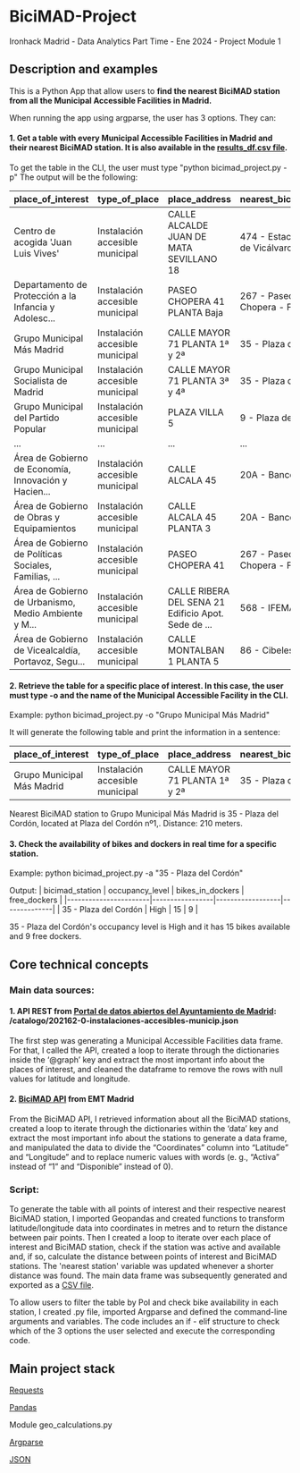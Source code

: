 # BiciMAD-Project

Ironhack Madrid - Data Analytics Part Time - Ene 2024 - Project Module 1

## Description and examples

This is a Python App that allow users to **find the nearest BiciMAD station from all the Municipal Accessible Facilities in Madrid.**

When running the app using argparse, the user has 3 options. They can:

#### 1. Get a table with every Municipal Accessible Facilities in Madrid and their nearest BiciMAD station. It is also available in the [results_df.csv file](https://github.com/danipafi/BiciMAD-Project#:~:text=1%20hour%20ago-,results_df.csv,-Add%20files%20via).

To get the table in the CLI, the user must type "python bicimad_project.py -p" The output will be the following:

| place_of_interest                                     | type_of_place                   | place_address                                         | nearest_bicimad_station                        | station_location                                        | distance    | total_bases |
|-------------------------------------------------------|---------------------------------|-------------------------------------------------------|-----------------------------------------------|---------------------------------------------------------|-------------|-------------|
| Centro de acogida 'Juan Luis Vives'                   | Instalación accesible municipal | CALLE ALCALDE JUAN DE MATA SEVILLANO 18               | 474 - Estación de tren de Vicálvaro          | Calle San Cipriano, 71 ,                                  | 1473 meters | 27          |
| Departamento de Protección a la Infancia y Adolesc... | Instalación accesible municipal | PASEO CHOPERA 41 PLANTA Baja                          | 267 - Paseo de la Chopera - Fernando Poo     | Paseo de la Chopera, 31 ,Comunidad de Madrid Espana,  | 197 meters  | 23          |
| Grupo Municipal Más Madrid                            | Instalación accesible municipal | CALLE MAYOR 71 PLANTA 1ª y 2ª                          | 35 - Plaza del Cordón                        | Plaza del Cordón nº1,                                    | 210 meters  | 24          |
| Grupo Municipal Socialista de Madrid                  | Instalación accesible municipal | CALLE MAYOR 71 PLANTA 3ª y 4ª                          | 35 - Plaza del Cordón                        | Plaza del Cordón nº1,                                    | 210 meters  | 24          |
| Grupo Municipal del Partido Popular                   | Instalación accesible municipal | PLAZA VILLA 5                                          | 9 - Plaza de San Miguel                      | Plaza de San Miguel nº 10,                                | 136 meters  | 24          |
| ...                                                   | ...                             | ...                                                   | ...                                           | ...                                                     | ...         | ...         |
| Área de Gobierno de Economía, Innovación y Hacien... | Instalación accesible municipal | CALLE ALCALA 45                                        | 20A - Banco de España                        | Calle Alcalá nº 48,                                      | 123 meters  | 27          |
| Área de Gobierno de Obras y Equipamientos             | Instalación accesible municipal | CALLE ALCALA 45 PLANTA 3                              | 20A - Banco de España                        | Calle Alcalá nº 48,                                      | 123 meters  | 27          |
| Área de Gobierno de Políticas Sociales, Familias, ... | Instalación accesible municipal | PASEO CHOPERA 41                                       | 267 - Paseo de la Chopera - Fernando Poo     | Paseo de la Chopera, 31 ,Comunidad de Madrid Espana,  | 197 meters  | 23          |
| Área de Gobierno de Urbanismo, Medio Ambiente y M... | Instalación accesible municipal | CALLE RIBERA DEL SENA 21 Edificio Apot. Sede de ...   | 568 - IFEMA A                                | Avenida del Partenón, 6 ,                                  | 192 meters  | 27          |
| Área de Gobierno de Vicealcaldía, Portavoz, Segu... | Instalación accesible municipal | CALLE MONTALBAN 1 PLANTA 5                             | 86 - Cibeles                                 | Paseo del Prado, 1B ,                                     | 145 meters  | 24          |


#### 2. Retrieve the table for a specific place of interest. In this case, the user must type -o and the name of the Municipal Accessible Facility in the CLI. 

Example: python bicimad_project.py -o "Grupo Municipal Más Madrid"

It will generate the following table and print the information in a sentence:  

| place_of_interest           | type_of_place                | place_address              | nearest_bicimad_station | station_location         | distance    | total_bases |
|-----------------------------|------------------------------|----------------------------|-------------------------|--------------------------|-------------|-------------|
| Grupo Municipal Más Madrid | Instalación accesible municipal | CALLE MAYOR 71 PLANTA 1ª y 2ª | 35 - Plaza del Cordón  | Plaza del Cordón nº1, | 210 meters  | 24          |

Nearest BiciMAD station to Grupo Municipal Más Madrid is 35 - Plaza del Cordón, located at Plaza del Cordón nº1,. Distance: 210 meters.

#### 3. Check the availability of bikes and dockers in real time for a specific station.

Example: python bicimad_project.py -a "35 - Plaza del Cordón"

Output: 
| bicimad_station       | occupancy_level | bikes_in_dockers | free_dockers |
|-----------------------|-----------------|------------------|--------------|
| 35 - Plaza del Cordón | High            | 15               | 9            |

35 - Plaza del Cordón's occupancy level is High and it has 15 bikes available and 9 free dockers.


## Core technical concepts

### Main data sources:

#### 1. API REST from [Portal de datos abiertos del Ayuntamiento de Madrid](https://datos.madrid.es/nuevoMadrid/swagger-ui-master-2.2.10/dist/index.html?url=/egobfiles/api.datos.madrid.es.json#!/Instalaciones32accesibles32municipales/instalaciones_accesibles_municip_json): /catalogo/202162-0-instalaciones-accesibles-municip.json

The first step was generating a Municipal Accessible Facilities data frame. For that, I called the API, created a loop to iterate through the dictionaries inside the ‘@graph’ key and extract the most important info about the places of interest, and cleaned the dataframe to remove the rows with null values for latitude and longitude.

#### 2. [BiciMAD API](https://apidocs.emtmadrid.es/#api-Block_4_TRANSPORT_BICIMAD) from EMT Madrid

From the BiciMAD API, I retrieved information about all the BiciMAD stations, created a loop to iterate through the dictionaries within the ‘data’ key and extract the most important info about the stations to generate a data frame, and manipulated the data to divide the “Coordinates” column into “Latitude” and “Longitude” and to replace numeric values with words (e. g., “Activa” instead of “1” and “Disponible” instead of 0).


### Script:

To generate the table with all points of interest and their respective nearest BiciMAD station, I imported Geopandas and created functions to transform latitude/longitude data into coordinates in metres and to return the distance between pair points. Then I created a loop to iterate over each place of interest and BiciMAD station, check if the station was active and available and, if so, calculate the distance between points of interest and BiciMAD stations. The 'nearest station' variable was updated whenever a shorter distance was found. The main data frame was subsequently generated and exported as a [CSV file](https://github.com/danipafi/BiciMAD-Project#:~:text=1%20hour%20ago-,results_df.csv,-Add%20files%20via).


To allow users to filter the table by PoI and check bike availability in each station, I created .py file, imported Argparse and defined the command-line arguments and variables. The code includes an if - elif structure to check which of the 3 options the user selected and execute the corresponding code. 



## Main project stack

[Requests](https://requests.readthedocs.io/en/latest/)

[Pandas](https://pandas.pydata.org/pandas-docs/stable/reference/index.html)

Module geo_calculations.py

[Argparse](https://docs.python.org/3.9/library/argparse.html)

[JSON](https://docs.python.org/3/library/json.html)

